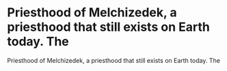 # Priesthood of Melchizedek, a priesthood that still exists on Earth today. The

Priesthood of Melchizedek, a priesthood that still exists on Earth today. The